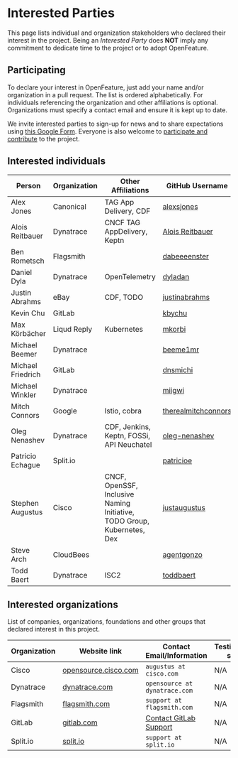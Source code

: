 # Interested Parties

This page lists individual and organization stakeholders who declared their interest in the project.
Being an _Interested Party_ does **NOT** imply any commitment to dedicate time to the project or to adopt OpenFeature.

## Participating

To declare your interest in OpenFeature, just add your name and/or organization
in a pull request. The list is ordered alphabetically. For individuals
referencing the organization and other affiliations is optional. Organizations
must specify a contact email and ensure it is kept up to date.

We invite interested parties to sign-up for news and to share expectations using [this Google Form](https://docs.google.com/forms/d/e/1FAIpQLSfRG8Ldun3HmcUsZCFMMORKyafjEUUKDYz5X-Zv8ZFCgbwlXA/viewform).
Everyone is also welcome to [participate and contribute](https://open-feature.github.io/home/participate/) to the project.

## Interested individuals

Person | Organization | Other Affiliations | GitHub Username | Gitlab Username
-- | -- | -- | -- | --
Alex Jones | Canonical | TAG App Delivery, CDF | [alexsjones](https://github.com/AlexsJones) | N/A
Alois Reitbauer | Dynatrace | CNCF TAG AppDelivery, Keptn | [Alois Reitbauer](https://github.com/AloisReitbauer) | N/A
Ben Rometsch | Flagsmith |  | [dabeeeenster](https://github.com/dabeeeenster) | [dabeeeenster](https://gitlab.com/dabeeeenster)
Daniel Dyla | Dynatrace | OpenTelemetry | [dyladan](https://github.com/dyladan) | N/A
Justin Abrahms | eBay | CDF, TODO | [justinabrahms](https://github.com/justinabrahms) | [justinabrahms](https://gitlab.com/justinabrahms)
Kevin Chu | GitLab |  | [kbychu](https://github.com/kbychu) | [kbychu](https://gitlab.com/kbychu)
Max Körbächer | Liqud Reply | Kubernetes | [mkorbi](https://github.com/mkorbi) | N/A
Michael Beemer | Dynatrace | | [beeme1mr](https://github.com/beeme1mr) | [beeme1mr](https://gitlab.com/beeme1mr)
Michael Friedrich | GitLab | | [dnsmichi](https://github.com/dnsmichi) | [dnsmichi](https://gitlab.com/dnsmichi)
Michael Winkler | Dynatrace | | [miigwi](https://github.com/miigwi) | N/A
Mitch Connors | Google | Istio, cobra | [therealmitchconnors](https://github.com/therealmitchconnors) | N/A
Oleg Nenashev | Dynatrace | CDF, Jenkins, Keptn, FOSSi, API Neuchatel | [oleg-nenashev](https://github.com/oleg-nenashev) | [oleg-nenashev](https://gitlab.com/oleg-nenashev)
Patricio Echague | Split.io | | [patricioe](https://github.com/patricioe) | N/A
Stephen Augustus | Cisco | CNCF, OpenSSF, Inclusive Naming Initiative, TODO Group, Kubernetes, Dex | [justaugustus](https://github.com/justaugustus) | [justaugustus](https://gitlab.com/justaugustus)
Steve Arch | CloudBees | | [agentgonzo](https://github.com/agentgonzo) | N/A
Todd Baert | Dynatrace | ISC2 | [toddbaert](https://github.com/toddbaert)

## Interested organizations

List of companies, organizations, foundations and other groups that declared interest in this project.

Organization | Website link | Contact Email/Information | Testimonial/case study link
-- | -- | -- | --
Cisco | [opensource.cisco.com](https://opensource.cisco.com/) | `augustus at cisco.com` | N/A |
Dynatrace | [dynatrace.com](https://www.dynatrace.com/) | `opensource at dynatrace.com` | N/A |
Flagsmith | [flagsmith.com](https://flagsmith.com/) | `support at flagsmith.com` | N/A |
GitLab | [gitlab.com](https://gitlab.com/) | [Contact GitLab Support](https://about.gitlab.com/support/#contact-support) | N/A |
Split.io | [split.io](https://split.io/) | `support at split.io` | N/A |
